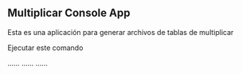 ## Multiplicar Console App

Esta es una aplicación para generar archivos de tablas de multiplicar

Ejecutar este comando

......
......
......